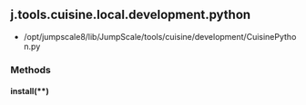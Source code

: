 <!-- toc -->
## j.tools.cuisine.local.development.python

- /opt/jumpscale8/lib/JumpScale/tools/cuisine/development/CuisinePython.py

### Methods

#### install(**) 

